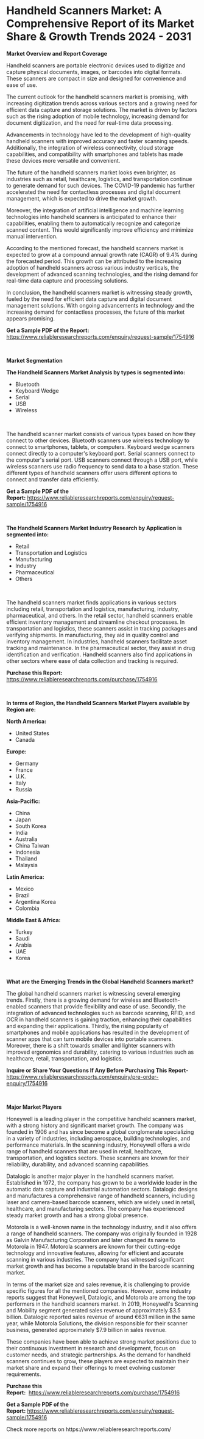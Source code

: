 <p><h1>Handheld Scanners Market: A Comprehensive Report of its Market Share & Growth Trends 2024 - 2031</h1></p><p><strong>Market Overview and Report Coverage</strong></p>
<p><p>Handheld scanners are portable electronic devices used to digitize and capture physical documents, images, or barcodes into digital formats. These scanners are compact in size and designed for convenience and ease of use.</p><p>The current outlook for the handheld scanners market is promising, with increasing digitization trends across various sectors and a growing need for efficient data capture and storage solutions. The market is driven by factors such as the rising adoption of mobile technology, increasing demand for document digitization, and the need for real-time data processing.</p><p>Advancements in technology have led to the development of high-quality handheld scanners with improved accuracy and faster scanning speeds. Additionally, the integration of wireless connectivity, cloud storage capabilities, and compatibility with smartphones and tablets has made these devices more versatile and convenient.</p><p>The future of the handheld scanners market looks even brighter, as industries such as retail, healthcare, logistics, and transportation continue to generate demand for such devices. The COVID-19 pandemic has further accelerated the need for contactless processes and digital document management, which is expected to drive the market growth.</p><p>Moreover, the integration of artificial intelligence and machine learning technologies into handheld scanners is anticipated to enhance their capabilities, enabling them to automatically recognize and categorize scanned content. This would significantly improve efficiency and minimize manual intervention.</p><p>According to the mentioned forecast, the handheld scanners market is expected to grow at a compound annual growth rate (CAGR) of 9.4% during the forecasted period. This growth can be attributed to the increasing adoption of handheld scanners across various industry verticals, the development of advanced scanning technologies, and the rising demand for real-time data capture and processing solutions.</p><p>In conclusion, the handheld scanners market is witnessing steady growth, fueled by the need for efficient data capture and digital document management solutions. With ongoing advancements in technology and the increasing demand for contactless processes, the future of this market appears promising.</p></p>
<p><strong>Get a Sample PDF of the Report:</strong> <a href="https://www.reliableresearchreports.com/enquiry/request-sample/1754916">https://www.reliableresearchreports.com/enquiry/request-sample/1754916</a></p>
<p>&nbsp;</p>
<p><strong>Market Segmentation</strong></p>
<p><strong>The Handheld Scanners Market Analysis by types is segmented into:</strong></p>
<p><ul><li>Bluetooth</li><li>Keyboard Wedge</li><li>Serial</li><li>USB</li><li>Wireless</li></ul></p>
<p>&nbsp;</p>
<p><p>The handheld scanner market consists of various types based on how they connect to other devices. Bluetooth scanners use wireless technology to connect to smartphones, tablets, or computers. Keyboard wedge scanners connect directly to a computer's keyboard port. Serial scanners connect to the computer's serial port. USB scanners connect through a USB port, while wireless scanners use radio frequency to send data to a base station. These different types of handheld scanners offer users different options to connect and transfer data efficiently.</p></p>
<p><strong>Get a Sample PDF of the Report:</strong>&nbsp;<a href="https://www.reliableresearchreports.com/enquiry/request-sample/1754916">https://www.reliableresearchreports.com/enquiry/request-sample/1754916</a></p>
<p>&nbsp;</p>
<p><strong>The Handheld Scanners Market Industry Research by Application is segmented into:</strong></p>
<p><ul><li>Retail</li><li>Transportation and Logistics</li><li>Manufacturing</li><li>Industry</li><li>Pharmaceutical</li><li>Others</li></ul></p>
<p>&nbsp;</p>
<p><p>The handheld scanners market finds applications in various sectors including retail, transportation and logistics, manufacturing, industry, pharmaceutical, and others. In the retail sector, handheld scanners enable efficient inventory management and streamline checkout processes. In transportation and logistics, these scanners assist in tracking packages and verifying shipments. In manufacturing, they aid in quality control and inventory management. In industries, handheld scanners facilitate asset tracking and maintenance. In the pharmaceutical sector, they assist in drug identification and verification. Handheld scanners also find applications in other sectors where ease of data collection and tracking is required.</p></p>
<p><strong>Purchase this Report:</strong>&nbsp; <a href="https://www.reliableresearchreports.com/purchase/1754916">https://www.reliableresearchreports.com/purchase/1754916</a></p>
<p>&nbsp;</p>
<p><strong>In terms of Region, the Handheld Scanners Market Players available by Region are:</strong></p>
<p>
    <p> <strong> North America: </strong>
        <ul>
            <li>United States</li>
            <li>Canada</li>
        </ul>
        </p> 
    <p> <strong> Europe: </strong>
        <ul>
            <li>Germany</li>
            <li>France</li>
            <li>U.K.</li>
            <li>Italy</li>
            <li>Russia</li>
        </ul>
        </p> 
    <p> <strong> Asia-Pacific: </strong>
        <ul>
            <li>China</li>
            <li>Japan</li>
            <li>South Korea</li>
            <li>India</li>
            <li>Australia</li>
            <li>China Taiwan</li>
            <li>Indonesia</li>
            <li>Thailand</li>
            <li>Malaysia</li>
        </ul>
        </p> 
    <p> <strong> Latin America: </strong>
        <ul>
            <li>Mexico</li>
            <li>Brazil</li>
            <li>Argentina Korea</li>
            <li>Colombia</li>
        </ul>
        </p> 
    <p> <strong> Middle East & Africa: </strong>
        <ul>
            <li>Turkey</li>
            <li>Saudi</li>
            <li>Arabia</li>
            <li>UAE</li>
            <li>Korea</li>
        </ul>
    </p>
    </p>
<p>&nbsp;</p>
<p><strong>What are the Emerging Trends in the Global Handheld Scanners market?</strong></p>
<p><p>The global handheld scanners market is witnessing several emerging trends. Firstly, there is a growing demand for wireless and Bluetooth-enabled scanners that provide flexibility and ease of use. Secondly, the integration of advanced technologies such as barcode scanning, RFID, and OCR in handheld scanners is gaining traction, enhancing their capabilities and expanding their applications. Thirdly, the rising popularity of smartphones and mobile applications has resulted in the development of scanner apps that can turn mobile devices into portable scanners. Moreover, there is a shift towards smaller and lighter scanners with improved ergonomics and durability, catering to various industries such as healthcare, retail, transportation, and logistics.</p></p>
<p><strong>Inquire or Share Your Questions If Any Before Purchasing This Report</strong>- <a href="https://www.reliableresearchreports.com/enquiry/pre-order-enquiry/1754916">https://www.reliableresearchreports.com/enquiry/pre-order-enquiry/1754916</a></p>
<p>&nbsp;</p>
<p><strong>Major Market Players</strong></p>
<p><p>Honeywell is a leading player in the competitive handheld scanners market, with a strong history and significant market growth. The company was founded in 1906 and has since become a global conglomerate specializing in a variety of industries, including aerospace, building technologies, and performance materials. In the scanning industry, Honeywell offers a wide range of handheld scanners that are used in retail, healthcare, transportation, and logistics sectors. These scanners are known for their reliability, durability, and advanced scanning capabilities.</p><p>Datalogic is another major player in the handheld scanners market. Established in 1972, the company has grown to be a worldwide leader in the automatic data capture and industrial automation sectors. Datalogic designs and manufactures a comprehensive range of handheld scanners, including laser and camera-based barcode scanners, which are widely used in retail, healthcare, and manufacturing sectors. The company has experienced steady market growth and has a strong global presence.</p><p>Motorola is a well-known name in the technology industry, and it also offers a range of handheld scanners. The company was originally founded in 1928 as Galvin Manufacturing Corporation and later changed its name to Motorola in 1947. Motorola scanners are known for their cutting-edge technology and innovative features, allowing for efficient and accurate scanning in various industries. The company has witnessed significant market growth and has become a reputable brand in the barcode scanning market.</p><p>In terms of the market size and sales revenue, it is challenging to provide specific figures for all the mentioned companies. However, some industry reports suggest that Honeywell, Datalogic, and Motorola are among the top performers in the handheld scanners market. In 2019, Honeywell's Scanning and Mobility segment generated sales revenue of approximately $3.5 billion. Datalogic reported sales revenue of around €631 million in the same year, while Motorola Solutions, the division responsible for their scanner business, generated approximately $7.9 billion in sales revenue.</p><p>These companies have been able to achieve strong market positions due to their continuous investment in research and development, focus on customer needs, and strategic partnerships. As the demand for handheld scanners continues to grow, these players are expected to maintain their market share and expand their offerings to meet evolving customer requirements.</p></p>
<p><strong>Purchase this Report:</strong>&nbsp;&nbsp;<a href="https://www.reliableresearchreports.com/purchase/1754916">https://www.reliableresearchreports.com/purchase/1754916</a></p>
<p></p>
<p><strong>Get a Sample PDF of the Report:</strong>&nbsp;<a href="https://www.reliableresearchreports.com/enquiry/request-sample/1754916">https://www.reliableresearchreports.com/enquiry/request-sample/1754916</a></p>
<p>Check more reports on https://www.reliableresearchreports.com/</p>